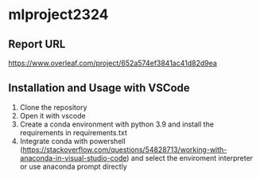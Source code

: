 # mlproject2324
## Report URL
https://www.overleaf.com/project/652a574ef3841ac41d82d9ea

## Installation and Usage with VSCode
1. Clone the repository
2. Open it with vscode
3. Create a conda environment with python 3.9 and install the requirements in requirements.txt
5. Integrate conda with powershell (https://stackoverflow.com/questions/54828713/working-with-anaconda-in-visual-studio-code) and select the enviroment interpreter or use anaconda prompt directly
